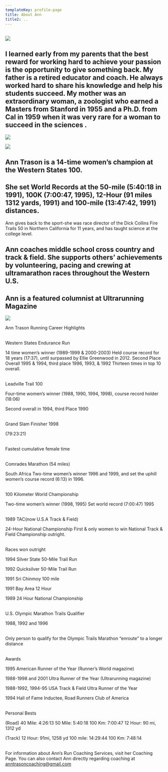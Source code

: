 ```yaml
---
templateKey: profile-page
title: About Ann
title2: ..
---
```

## 

![](/img/ann-with-mum2.jpg)

## I learned early from my parents that the best reward for working hard to achieve your passion is the opportunity to give something back. My father is a retired educator and coach.  He always worked hard to share his knowledge and help his students succeed. My mother was an extraordinary woman, a zoologist who earned a Masters from Stanford in 1955 and a Ph.D. from Cal in 1959 when it was very rare for a woman to succeed in the sciences .

![](/img/ann-with-mum.jpg)

![](/img/mom-ann-western-states-100-mile-1989.jpg)

## 

## 

## Ann Trason is a 14-time women’s champion at the Western States 100.

## She set World Records at the 50-mile (5:40:18 in 1991), 100K (7:00:47, 1995), 12-Hour (91 miles 1312 yards, 1991) and 100-mile (13:47:42, 1991) distances.

Ann gives back to the sport-she was race director of the Dick Collins Fire Trails 50 in Northern California for 11 years, and has taught science at the college level.

## Ann coaches middle school cross country and track & field. She supports others’ achievements by volunteering, pacing and crewing at ultramarathon races throughout the Western U.S.

## Ann is a featured columnist at Ultrarunning Magazine

![](/img/shoes.jpg)

Ann Trason Running Career Highlights

\
Western States Endurance Run

14 time women’s winner (1989-1999 & 2000-2003) Held course record for 18 years (17:37), until surpassed by Ellie Greenwood in 2012. Second Place Overall 1995 & 1994, third place 1996, 1993, & 1992 Thirteen times in top 10 overall.

\
Leadville Trail 100

Four-time women’s winner (1988, 1990, 1994, 1998), course record holder (18:06)

Second overall in 1994, third Place 1990

\
Grand Slam Finisher 1998

(79:23:21)

\
Fastest cumulative female time

\
Comrades Marathon (54 miles)

South Africa Two-time women’s winner 1996 and 1999, and set the uphill women’s course record (6:13) in 1996.

\
100 Kilometer World Championship

Two-time women’s winner (1998, 1995) Set world record (7:00:47) 1995

\
1989 TAC(now U.S.A Track & Field)

24-Hour National Championship First & only women to win National Track & Field Championship outright.

\
Races won outright

1994 Silver State 50-Mile Trail Run

1992 Quicksilver 50-Mile Trail Run

1991 Sri Chinmoy 100 mile

1991 Bay Area 12 Hour

1989 24 Hour National Championship

\
U.S. Olympic Marathon Trails Qualifier

1988, 1992 and 1996

\
Only person to qualify for the Olympic Trails Marathon “enroute” to a longer distance

\
Awards

1995 American Runner of the Year (Runner’s World magazine)

1988-1998 and 2001 Ultra Runner of the Year (Ultrarunning magazine)

1988-1992, 1994-95 USA Track & Field Ultra Runner of the Year

1994 Hall of Fame Inductee, Road Runners Club of America

\
Personal Bests

(Road) 40 Mile: 4:26:13 50 Mile: 5:40:18 100 Km: 7:00:47 12 Hour: 90 mi, 1312 yd

(Track) 12 Hour: 91mi, 1258 yd 100 mile: 14:29:44 100 Km: 7:48:14

\
For information about Ann’s Run Coaching Services, visit her Coaching Page. You can also contact Ann directly regarding coaching at anntrasoncoaching@gmail.com

